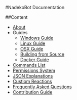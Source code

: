 #NadekoBot Documentation

##Content
- [About](about.md)
- Guides
	- [Windows Guide](guides/comprehensiveguide.md)
	- [Linux Guide](guides/linuxguide.md)
	- [OSX Guide](guides/macguide.md)
	- [Building from Source](guides/fromsource.md)
	- [Docker Guide](guides/dockerguide.md)
- [Commands List](commandslist.md)
- [Permissions System](permissions.md)
- [JSON Explanations](explanations.md)
- [Custiom Reactions](customreactions.md)
- [Frequently Asked Questions](FAQ.md)
- [Contribution Guide](contributionguide.md)